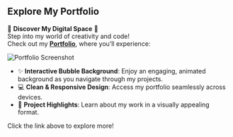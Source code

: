## **Explore My Portfolio**

🎨 **Discover My Digital Space** 🎨  
Step into my world of creativity and code!  
Check out my [**Portfolio**](https://tanishamaheshwari.github.io/portfolio), where you’ll experience:

![Portfolio Screenshot](https://github.com/yourusername/yourrepo/blob/main/images/portfolio_screenshot.png)

- ✨ **Interactive Bubble Background**: Enjoy an engaging, animated background as you navigate through my projects.
- 💻 **Clean & Responsive Design**: Access my portfolio seamlessly across devices.
- 🎯 **Project Highlights**: Learn about my work in a visually appealing format.

Click the link above to explore more!
